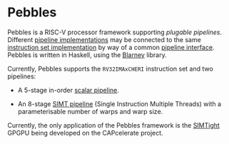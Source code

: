 # Pebbles

Pebbles is a RISC-V processor framework supporting *plugable
pipelines*.  Different [pipeline
implementations](src/Pebbles/Pipeline) may be connected to the same
[instruction set implementation](src/Pebbles/Instructions) by way of a
common [pipeline interface](src/Pebbles/Pipeline/Interface.hs).
Pebbles is written in Haskell, using the
[Blarney](https://github.com/blarney-lang/blarney) library.

Currently, Pebbles supports the `RV32IMAxCHERI` instruction set and
two pipelines:

  * A 5-stage in-order [scalar pipeline](src/Pebbles/Pipeline/Scalar.hs).

  * An 8-stage [SIMT pipeline](src/Pebbles/Pipeline/SIMT.hs) (Single
    Instruction Multiple Threads) with a parameterisable number
    of warps and warp size.

Currently, the only application of the Pebbles framework is the
[SIMTight](https://github.com/CTSRD-CHERI/SIMTight) GPGPU being
developed on the CAPcelerate project.
